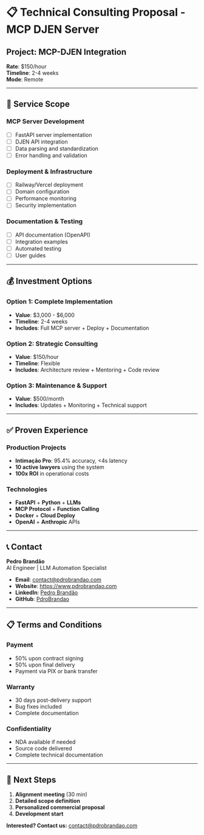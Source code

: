 # 📋 Technical Consulting Proposal - MCP DJEN Server

## **Project**: MCP-DJEN Integration  
**Rate**: $150/hour  
**Timeline**: 2-4 weeks  
**Mode**: Remote

---

## 🎯 Service Scope

### **MCP Server Development**
- [ ] FastAPI server implementation
- [ ] DJEN API integration
- [ ] Data parsing and standardization
- [ ] Error handling and validation

### **Deployment & Infrastructure**
- [ ] Railway/Vercel deployment
- [ ] Domain configuration
- [ ] Performance monitoring
- [ ] Security implementation

### **Documentation & Testing**
- [ ] API documentation (OpenAPI)
- [ ] Integration examples
- [ ] Automated testing
- [ ] User guides

---

## 💰 Investment Options

### **Option 1: Complete Implementation**
- **Value**: $3,000 - $6,000
- **Timeline**: 2-4 weeks
- **Includes**: Full MCP server + Deploy + Documentation

### **Option 2: Strategic Consulting**
- **Value**: $150/hour
- **Timeline**: Flexible
- **Includes**: Architecture review + Mentoring + Code review

### **Option 3: Maintenance & Support**
- **Value**: $500/month
- **Includes**: Updates + Monitoring + Technical support

---

## ✅ Proven Experience

### **Production Projects**
- **Intimação Pro**: 95.4% accuracy, <4s latency
- **10 active lawyers** using the system
- **100x ROI** in operational costs

### **Technologies**
- **FastAPI** + **Python** + **LLMs**
- **MCP Protocol** + **Function Calling**
- **Docker** + **Cloud Deploy**
- **OpenAI** + **Anthropic** APIs

---

## 📞 Contact

**Pedro Brandão**  
AI Engineer | LLM Automation Specialist  
- **Email**: contact@pdrobrandao.com
- **Website**: https://www.pdrobrandao.com
- **LinkedIn**: [Pedro Brandão](https://linkedin.com/in/pdrobrandao)
- **GitHub**: [PdroBrandao](https://github.com/PdroBrandao)

---

## 📋 Terms and Conditions

### **Payment**
- 50% upon contract signing
- 50% upon final delivery
- Payment via PIX or bank transfer

### **Warranty**
- 30 days post-delivery support
- Bug fixes included
- Complete documentation

### **Confidentiality**
- NDA available if needed
- Source code delivered
- Complete technical documentation

---

## 🎯 Next Steps

1. **Alignment meeting** (30 min)
2. **Detailed scope definition**
3. **Personalized commercial proposal**
4. **Development start**

**Interested? Contact us:** contact@pdrobrandao.com 